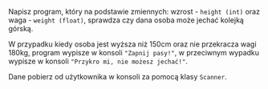 Napisz program, który na podstawie zmiennych: wzrost - `height (int)` oraz waga - `weight (float)`, sprawdza czy dana osoba może jechać kolejką górską.

W przypadku kiedy osoba jest wyższa niż 150cm oraz nie przekracza wagi 180kg, program wypisze w konsoli `"Zapnij pasy!"`, w przeciwnym wypadku wypisze w konsoli `"Przykro mi, nie możesz jechać!"`.

Dane pobierz od użytkownika w konsoli za pomocą klasy `Scanner`.